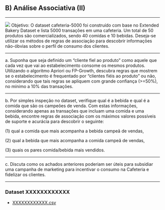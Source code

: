 ## B) Análise Associativa (II)
___
![](https://i.imgur.com/vkaJ18P.png)
Objetivo: O dataset cafeteria-5000 foi construído com base no Extended Bakery Dataset e lista 5000 transações em uma cafeteria. Um total de 50 produtos são comercializados, sendo 40 comidas e 10 bebidas. Deseja-se utilizar os métodos de regras de associação para descobrir informações não-óbvias sobre o perfil de consumo dos clientes.
___
a. Suponha que seja definido um “cliente fiel ao produto” como aquele que cada vez que vai ao estabelecimento consome os mesmos produtos. Utilizando o algoritmo Apriori ou FP-Growth, descubra regras que mostrem se o estabelecimento é frequentado por “clientes fiéis ao produto” ou não, considerando que tais regras se apliquem com grande confiança (>=50%), no mínimo a 10% das transações.
___
b. Por simples inspeção no dataset, verifique qual é a bebida e qual é a comida que são os campeões de venda. Com estas informações, considerando apenas as transações que incluam uma comida e uma bebida, encontre regras de associação com os máximos valores possíveis de suporte e acurácia para descobrir o seguinte:

(1) qual a comida que mais acompanha a bebida campeã de vendas, 

(2) qual a bebida que mais acompanha a comida campeã de vendas,

(3) quais os pares comida/bebida mais vendidos.
___
c. Discuta como os achados anteriores poderiam ser úteis para subsidiar uma campanha de marketing para incentivar o consumo na Cafeteria e fidelizar os clientes. 
___
### Dataset XXXXXXXXXXXX
   - [XXXXXXXXXXXX.csv](Dataset/XXXXXXXXXXXX.csv)